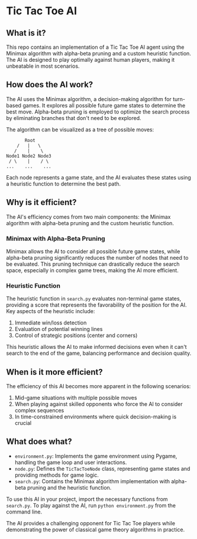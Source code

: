 # Tic Tac Toe AI

## What is it?
This repo contains an implementation of a Tic Tac Toe AI agent using the Minimax algorithm with alpha-beta pruning and a custom heuristic function. The AI is designed to play optimally against human players, making it unbeatable in most scenarios.

## How does the AI work?
The AI uses the Minimax algorithm, a decision-making algorithm for turn-based games. It explores all possible future game states to determine the best move. Alpha-beta pruning is employed to optimize the search process by eliminating branches that don't need to be explored.

The algorithm can be visualized as a tree of possible moves:

```
       Root
    /   |   \
   /    |    \
Node1 Node2 Node3
 / \    |    / \
...    ...    ...
```

Each node represents a game state, and the AI evaluates these states using a heuristic function to determine the best path.

## Why is it efficient?
The AI's efficiency comes from two main components: the Minimax algorithm with alpha-beta pruning and the custom heuristic function.

### Minimax with Alpha-Beta Pruning
Minimax allows the AI to consider all possible future game states, while alpha-beta pruning significantly reduces the number of nodes that need to be evaluated. 
This pruning technique can drastically reduce the search space, especially in complex game trees, making the AI more efficient.

### Heuristic Function
The heuristic function in `search.py` evaluates non-terminal game states, providing a score that represents the favorability of the position for the AI. Key aspects of the heuristic include:

1. Immediate win/loss detection
2. Evaluation of potential winning lines
3. Control of strategic positions (center and corners)

This heuristic allows the AI to make informed decisions even when it can't search to the end of the game, balancing performance and decision quality.

## When is it more efficient?
The efficiency of this AI becomes more apparent in the following scenarios:

1. Mid-game situations with multiple possible moves
2. When playing against skilled opponents who force the AI to consider complex sequences
3. In time-constrained environments where quick decision-making is crucial

## What does what?
* `environment.py`: Implements the game environment using Pygame, handling the game loop and user interactions.
* `node.py`: Defines the `TicTacToeNode` class, representing game states and providing methods for game logic.
* `search.py`: Contains the Minimax algorithm implementation with alpha-beta pruning and the heuristic function.

To use this AI in your project, import the necessary functions from `search.py`. To play against the AI, run `python environment.py` from the command line.

The AI provides a challenging opponent for Tic Tac Toe players while demonstrating the power of classical game theory algorithms in practice.
